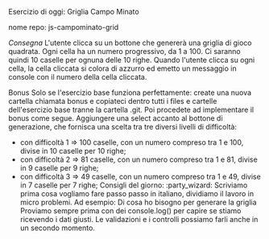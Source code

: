 
Esercizio di oggi: Griglia Campo Minato

nome repo: js-campominato-grid

*Consegna*
L'utente clicca su un bottone che genererà una griglia di gioco quadrata.
Ogni cella ha un numero progressivo, da 1 a 100.
Ci saranno quindi 10 caselle per ognuna delle 10 righe.
Quando l'utente clicca su ogni cella, la cella cliccata si colora di azzurro ed emetto un messaggio in console con il numero della cella cliccata.

Bonus
Solo se l'esercizio base funziona perfettamente: create una nuova cartella chiamata bonus e copiateci dentro tutti i files e cartelle dell'esercizio base tranne la cartella .git.
Poi procedete ad implementare il bonus come segue.
Aggiungere una select accanto al bottone di generazione, che fornisca una scelta tra tre diversi livelli di difficoltà:
- con difficoltà 1 => 100 caselle, con un numero compreso tra 1 e 100, divise in 10 caselle per 10 righe;
- con difficoltà 2 => 81 caselle, con un numero compreso tra 1 e 81, divise in 9 caselle per 9 righe;
- con difficoltà 3 => 49 caselle, con un numero compreso tra 1 e 49, divise in 7 caselle per 7 righe;
Consigli del giorno: :party_wizard:
Scriviamo prima cosa vogliamo fare passo passo in italiano, dividiamo il lavoro in micro problemi.
Ad esempio:
Di cosa ho bisogno per generare la griglia
Proviamo sempre prima con dei console.log() per capire se stiamo ricevendo i dati giusti.
Le validazioni e i controlli possiamo farli anche in un secondo momento.
